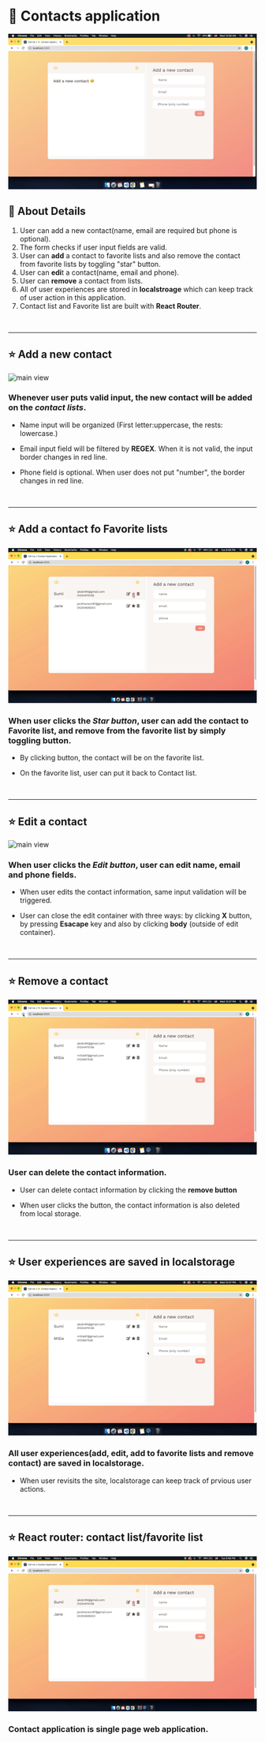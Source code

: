 # 📒 Contacts application

![main screen](./img/contact.png)

## 📝 About Details

1. User can add a new contact(name, email are required but phone is optional).
2. The form checks if user input fields are valid.
3. User can **add** a contact to favorite lists and also remove the contact from favorite lists by toggling "star" button.
4. User can **edi**t a contact(name, email and phone).
5. User can **remove** a contact from lists.
6. All of user experiences are stored in **localstroage** which can keep track of user action in this application.
7. Contact list and Favorite list are built with **React Router**.

<br />

---

## ⭐️ Add a new contact

![main view](./img/contact-add.gif)

### Whenever user puts valid input, the new contact will be added on the _contact lists_.

- Name input will be organized (First letter:uppercase, the rests: lowercase.)

- Email input field will be filtered by **REGEX**. When it is not valid, the input border changes in red line.

- Phone field is optional. When user does not put "number", the border changes in red line.

  <br/>

---

## ⭐️ Add a contact fo Favorite lists

![main view](./img/contact-favorite.gif)

### When user clicks the _Star button_, user can add the contact to Favorite list, and remove from the favorite list by simply toggling button.

- By clicking button, the contact will be on the favorite list.

- On the favorite list, user can put it back to Contact list.

  <br/>

---

## ⭐️ Edit a contact

![main view](./img/contact-edit.gif)

### When user clicks the _Edit button_, user can edit name, email and phone fields.

- When user edits the contact information, same input validation will be triggered.

- User can close the edit container with three ways: by clicking **X** button, by pressing **Esacape** key and also by clicking **body** (outside of edit container).

  <br/>

---

## ⭐️ Remove a contact

![main view](./img/contact-remove.gif)

### User can delete the contact information.

- User can delete contact information by clicking the **remove button**

- When user clicks the button, the contact information is also deleted from local storage.

  <br/>

---

## ⭐️ User experiences are saved in localstorage

![main view](./img/contact-localstorage.gif)

### All user experiences(add, edit, add to favorite lists and remove contact) are saved in localstorage.

- When user revisits the site, localstorage can keep track of prvious user actions.

  <br/>

---

## ⭐️ React router: contact list/favorite list

![main view](./img/contact-favorite.gif)

### Contact application is **single page web application**.
